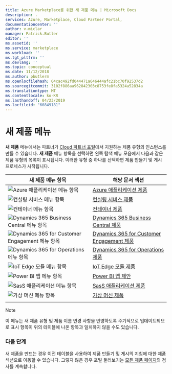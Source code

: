 ```yaml
---
title: Azure Marketplace를 위한 새 제품 메뉴 | Microsoft Docs
description: .
services: Azure, Marketplace, Cloud Partner Portal,
documentationcenter: ''
author: v-miclar
manager: Patrick.Butler
editor: ''
ms.assetid: ''
ms.service: marketplace
ms.workload: ''
ms.tgt_pltfrm: ''
ms.devlang: ''
ms.topic: conceptual
ms.date: 11/12/2018
ms.author: pbutlerm
ms.openlocfilehash: 04cac492fd044471a646444afc21bc70f92537d2
ms.sourcegitcommit: 3102f886aa962842303c8753fe8fa5324a52834a
ms.translationtype: MT
ms.contentlocale: ko-KR
ms.lasthandoff: 04/23/2019
ms.locfileid: "60849181"
---
```

# <a name="new-offer-menu"></a>새 제품 메뉴

**새 제품** 메뉴에서는 파트너가 [Cloud 파트너 포털](https://cloudpartner.azure.com)에서 지원하는 제품 유형의 인스턴스를 만들 수 있습니다.  **새 제품** 메뉴 항목을 선택하면 왼쪽 탐색 메뉴 모음에서 다음과 같은 제품 유형의 목록이 표시됩니다.  이러한 유형 중 하나를 선택하면 제품 만들기 및 게시 프로세스가 시작됩니다.

|    **새 제품 메뉴 항목**     |     **해당 문서 섹션**                       |
|    -----------------------     |     -----------------------------                       |
| ![Azure 애플리케이션 메뉴 항목](./media/new-offer-menu1.png) |  [Azure 애플리케이션 제품](../azure-applications/cpp-azure-app-offer.md) |
| ![컨설팅 서비스 메뉴 항목](./media/new-offer-menu2.png) | [컨설팅 서비스 제품](./../../cloud-partner-portal-orig/cloud-partner-portal-consulting-services-publishing-offer.md) |
| ![컨테이너 메뉴 항목](./media/new-offer-menu3.png) | [컨테이너 제품](./../containers/cpp-containers-offer.md) |
| ![Dynamics 365 Business Central 메뉴 항목](./media/new-offer-menu4.png) | [Dynamics 365 Business Central 제품](./../../cloud-partner-portal-orig/cpp-business-central-offer.md) |
| ![Dynamics 365 for Customer Engagement 메뉴 항목](./media/new-offer-menu5.png) | [Dynamics 365 for Customer Engagement 제품](./../../cloud-partner-portal-orig/cpp-customer-engagement-offer.md) |
| ![Dynamics 365 for Operations 메뉴 항목](./media/new-offer-menu6.png) | [Dynamics 365 for Operations 제품](./../../cloud-partner-portal-orig/cpp-dynamics-365-operations-offer.md) |
| ![IoT Edge 모듈 메뉴 항목](./media/new-offer-menu7.png) | [IoT Edge 모듈 제품](./../iot-edge-module/cpp-offer-process-parts.md) |
| ![Power BI 앱 메뉴 항목](./media/new-offer-pbi.png)   |  [Power BI 앱 제안](../power-bi/cpp-power-bi-offer.md)  |
| ![ SasS 애플리케이션 메뉴 항목](./media/new-offer-menu8.png) | [SasS 애플리케이션 제품](../saas-app/cpp-saas-offer.md) |
| ![ 가상 머신 메뉴 항목](./media/new-offer-menu9.png) | [가상 머신 제품](./../virtual-machine/cpp-virtual-machine-offer.md) |
|  |  |

> [!NOTE]
> 이 메뉴는 새 제품 유형 및 제품 이름 변경 사항을 반영하도록 주기적으로 업데이트되므로 표시 항목이 위의 테이블에 나온 항목과 일치하지 않을 수도 있습니다.


### <a name="next-steps"></a>다음 단계

새 제품을 만드는 경우 이전 테이블을 사용하여 제품 만들기 및 게시의 지침에 대한 제품 섹션으로 이동할 수 있습니다.  그렇지 않은 경우 포털 둘러보기는 [모든 제품 페이지](./cpp-all-offers-page.md)의 검사를 계속합니다.
